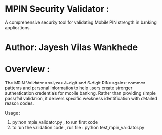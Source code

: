 # MPIN Security Validator : 
A comprehensive security tool for validating Mobile PIN strength in banking applications.

# Author: Jayesh Vilas Wankhede


# Overview : 
The MPIN Validator analyzes 4-digit and 6-digit PINs against common patterns and personal information to help users create stronger authentication credentials for mobile banking. Rather than providing simple pass/fail validation, it delivers specific weakness identification with detailed reason codes.


Usage :
1) python mpin_validator.py  , to run first code 
2) to run the validation code , run file : python test_mpin_validator.py

